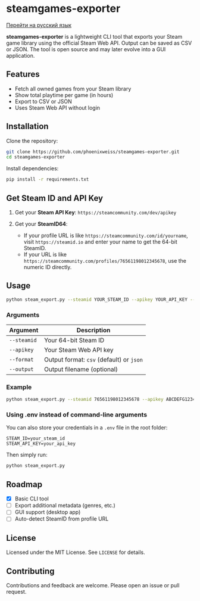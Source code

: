 # steamgames-exporter

[Перейти на русский язык](./README_RU.md)

**steamgames-exporter** is a lightweight CLI tool that exports your Steam game library using the official Steam Web API. Output can be saved as CSV or JSON.
The tool is open source and may later evolve into a GUI application.

## Features

- Fetch all owned games from your Steam library
- Show total playtime per game (in hours)
- Export to CSV or JSON
- Uses Steam Web API without login

## Installation

Clone the repository:

```bash
git clone https://github.com/phoenixweiss/steamgames-exporter.git
cd steamgames-exporter
```

Install dependencies:

```bash
pip install -r requirements.txt
```

## Get Steam ID and API Key

1. Get your **Steam API Key**:
   `https://steamcommunity.com/dev/apikey`

2. Get your **SteamID64**:
   - If your profile URL is like `https://steamcommunity.com/id/yourname`,
     visit `https://steamid.io` and enter your name to get the 64-bit SteamID.
   - If your URL is like `https://steamcommunity.com/profiles/76561198012345678`,
     use the numeric ID directly.

## Usage

```bash
python steam_export.py --steamid YOUR_STEAM_ID --apikey YOUR_API_KEY --format csv
```

### Arguments

| Argument     | Description                               |
|--------------|-------------------------------------------|
| `--steamid`  | Your 64-bit Steam ID                      |
| `--apikey`   | Your Steam Web API key                    |
| `--format`   | Output format: `csv` (default) or `json`  |
| `--output`   | Output filename (optional)                |

### Example

```bash
python steam_export.py --steamid 76561198012345678 --apikey ABCDEFG123456789 --format csv --output my_games.csv
```

### Using .env instead of command-line arguments

You can also store your credentials in a `.env` file in the root folder:

```env
STEAM_ID=your_steam_id
STEAM_API_KEY=your_api_key
```

Then simply run:

```bash
python steam_export.py
```

## Roadmap

- [x] Basic CLI tool
- [ ] Export additional metadata (genres, etc.)
- [ ] GUI support (desktop app)
- [ ] Auto-detect SteamID from profile URL

## License

Licensed under the MIT License. See `LICENSE` for details.

## Contributing

Contributions and feedback are welcome. Please open an issue or pull request.

